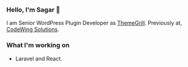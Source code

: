 ### Hello, I'm Sagar 👋

I am Senior WordPress Plugin Developer as [ThemeGrill](https://themegrill.com). Previously at, [CodeWing Solutions](https://codewing.co).

### What I'm working on
* Laravel and React.
